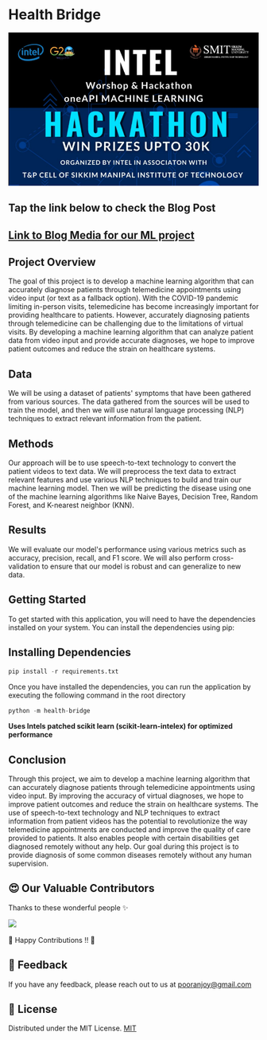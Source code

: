 # Health Bridge

<img src="./health-bridge/assets/hackathon.png">

## Tap the link below to check the Blog Post
## [Link to Blog Media for our ML project](https://medium.com/@deysampreet6/health-bridge-a-machine-learning-model-to-predict-diseases-ea336c8b62b9 )

## Project Overview

The goal of this project is to develop a machine learning algorithm that can accurately diagnose patients through telemedicine appointments using video input (or text as a fallback option). With the COVID-19 pandemic limiting in-person visits, telemedicine has become increasingly important for providing healthcare to patients. However, accurately diagnosing patients through telemedicine can be challenging due to the limitations of virtual visits. By developing a machine learning algorithm that can analyze patient data from video input and provide accurate diagnoses, we hope to improve patient outcomes and reduce the strain on healthcare systems.

## Data

We will be using a dataset of patients' symptoms that have been gathered from various sources. The data gathered from the sources will be used to train the model, and then we will use natural language processing (NLP) techniques to extract relevant information from the patient.

## Methods

Our approach will be to use speech-to-text technology to convert the patient videos to text data. We will preprocess the text data to extract relevant features and use various NLP techniques to build and train our machine learning model. Then we will be predicting the disease using one of the machine learning algorithms like Naive Bayes, Decision Tree, Random Forest, and K-nearest neighbor (KNN). 

## Results

We will evaluate our model's performance using various metrics such as accuracy, precision, recall, and F1 score. We will also perform cross-validation to ensure that our model is robust and can generalize to new data.

## Getting Started

To get started with this application, you will need to have the dependencies installed on your system. You can install the dependencies using pip:

## Installing Dependencies
```python
pip install -r requirements.txt
```

Once you have installed the dependencies, you can run the application by executing the following command in the root directory 

```python
python -m health-bridge
```
__Uses Intels patched scikit learn (scikit-learn-intelex) for optimized performance__

## Conclusion

Through this project, we aim to develop a machine learning algorithm that can accurately diagnose patients through telemedicine appointments using video input. By improving the accuracy of virtual diagnoses, we hope to improve patient outcomes and reduce the strain on healthcare systems. The use of speech-to-text technology and NLP techniques to extract information from patient videos has the potential to revolutionize the way telemedicine appointments are conducted and improve the quality of care provided to patients. It also enables people with certain disabilities get diagnosed remotely without any help. Our goal during this project is to provide diagnosis of some common diseases remotely without any human supervision.

## 😍 Our Valuable Contributors

Thanks to these wonderful people ✨

<a href="https://github.com/pooranjoyb/health-bridge/graphs/contributors">
  <img src="https://contrib.rocks/image?repo=pooranjoyb/health-bridge" />
</a>

💙 Happy Contributions !! 💙


## 📝 Feedback

If you have any feedback, please reach out to us at  pooranjoy@gmail.com

## 📜 License 

Distributed under the MIT License. 
[MIT](LICENSE)